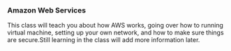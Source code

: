 ### Amazon Web Services

<p>This class will teach you about how AWS works, going over how to running virtual machine, 
  setting up your own network, and how to make sure things are secure.Still learning in the
  class will add more information later. 
</p>
  <br>
